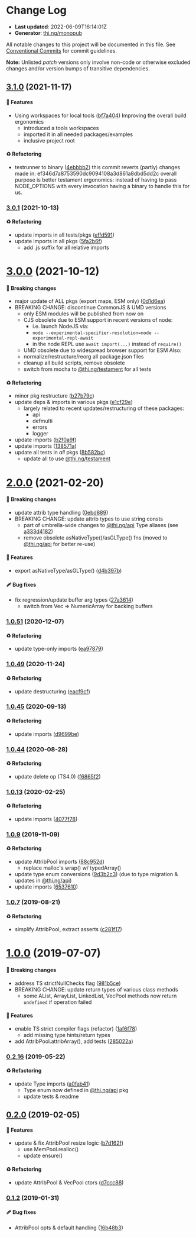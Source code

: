 # Change Log

- **Last updated**: 2022-06-09T16:14:01Z
- **Generator**: [thi.ng/monopub](https://thi.ng/monopub)

All notable changes to this project will be documented in this file.
See [Conventional Commits](https://conventionalcommits.org/) for commit guidelines.

**Note:** Unlisted _patch_ versions only involve non-code or otherwise excluded changes
and/or version bumps of transitive dependencies.

## [3.1.0](https://github.com/thi-ng/umbrella/tree/@thi.ng/vector-pools@3.1.0) (2021-11-17)

#### 🚀 Features

- Using workspaces for local tools ([bf7a404](https://github.com/thi-ng/umbrella/commit/bf7a404))
  Improving the overall build ergonomics
  - introduced a tools workspaces
  - imported it in all needed packages/examples
  - inclusive project root

#### ♻️ Refactoring

- testrunner to binary ([4ebbbb2](https://github.com/thi-ng/umbrella/commit/4ebbbb2))
  this commit reverts (partly) changes made in:
  ef346d7a8753590dc9094108a3d861a8dbd5dd2c
  overall purpose is better testament ergonomics:
  instead of having to pass NODE_OPTIONS with every invocation
  having a binary to handle this for us.

### [3.0.1](https://github.com/thi-ng/umbrella/tree/@thi.ng/vector-pools@3.0.1) (2021-10-13)

#### ♻️ Refactoring

- update imports in all tests/pkgs ([effd591](https://github.com/thi-ng/umbrella/commit/effd591))
- update imports in all pkgs ([5fa2b6f](https://github.com/thi-ng/umbrella/commit/5fa2b6f))
  - add .js suffix for all relative imports

# [3.0.0](https://github.com/thi-ng/umbrella/tree/@thi.ng/vector-pools@3.0.0) (2021-10-12)

#### 🛑 Breaking changes

- major update of ALL pkgs (export maps, ESM only) ([0d1d6ea](https://github.com/thi-ng/umbrella/commit/0d1d6ea))
- BREAKING CHANGE: discontinue CommonJS & UMD versions
  - only ESM modules will be published from now on
  - CJS obsolete due to ESM support in recent versions of node:
    - i.e. launch NodeJS via:
    - `node --experimental-specifier-resolution=node --experimental-repl-await`
    - in the node REPL use `await import(...)` instead of `require()`
  - UMD obsolete due to widespread browser support for ESM
  Also:
  - normalize/restructure/reorg all package.json files
  - cleanup all build scripts, remove obsolete
  - switch from mocha to [@thi.ng/testament](https://github.com/thi-ng/umbrella/tree/main/packages/testament) for all tests

#### ♻️ Refactoring

- minor pkg restructure ([b27b79c](https://github.com/thi-ng/umbrella/commit/b27b79c))
- update deps & imports in various pkgs ([e1cf29e](https://github.com/thi-ng/umbrella/commit/e1cf29e))
  - largely related to recent updates/restructuring of these packages:
    - api
    - defmulti
    - errors
    - logger
- update imports ([b2f0a9f](https://github.com/thi-ng/umbrella/commit/b2f0a9f))
- update imports ([138571a](https://github.com/thi-ng/umbrella/commit/138571a))
- update all tests in _all_ pkgs ([8b582bc](https://github.com/thi-ng/umbrella/commit/8b582bc))
  - update all to use [@thi.ng/testament](https://github.com/thi-ng/umbrella/tree/main/packages/testament)

# [2.0.0](https://github.com/thi-ng/umbrella/tree/@thi.ng/vector-pools@2.0.0) (2021-02-20)

#### 🛑 Breaking changes

- update attrib type handling ([0ebd889](https://github.com/thi-ng/umbrella/commit/0ebd889))
- BREAKING CHANGE: update attrib types to use string consts
  - part of umbrella-wide changes to [@thi.ng/api](https://github.com/thi-ng/umbrella/tree/main/packages/api) Type aliases
    (see [a333d4182](https://github.com/thi-ng/umbrella/commit/a333d4182))
  - remove obsolete asNativeType()/asGLType() fns
    (moved to [@thi.ng/api](https://github.com/thi-ng/umbrella/tree/main/packages/api) for better re-use)

#### 🚀 Features

- export asNativeType/asGLType() ([d4b397b](https://github.com/thi-ng/umbrella/commit/d4b397b))

#### 🩹 Bug fixes

- fix regression/update buffer arg types ([27a3614](https://github.com/thi-ng/umbrella/commit/27a3614))
  - switch from Vec => NumericArray for backing buffers

### [1.0.51](https://github.com/thi-ng/umbrella/tree/@thi.ng/vector-pools@1.0.51) (2020-12-07)

#### ♻️ Refactoring

- update type-only imports ([ea97879](https://github.com/thi-ng/umbrella/commit/ea97879))

### [1.0.49](https://github.com/thi-ng/umbrella/tree/@thi.ng/vector-pools@1.0.49) (2020-11-24)

#### ♻️ Refactoring

- update destructuring ([eacf9cf](https://github.com/thi-ng/umbrella/commit/eacf9cf))

### [1.0.45](https://github.com/thi-ng/umbrella/tree/@thi.ng/vector-pools@1.0.45) (2020-09-13)

#### ♻️ Refactoring

- update imports ([d9699be](https://github.com/thi-ng/umbrella/commit/d9699be))

### [1.0.44](https://github.com/thi-ng/umbrella/tree/@thi.ng/vector-pools@1.0.44) (2020-08-28)

#### ♻️ Refactoring

- update delete op (TS4.0) ([f6865f2](https://github.com/thi-ng/umbrella/commit/f6865f2))

### [1.0.13](https://github.com/thi-ng/umbrella/tree/@thi.ng/vector-pools@1.0.13) (2020-02-25)

#### ♻️ Refactoring

- update imports ([4077f78](https://github.com/thi-ng/umbrella/commit/4077f78))

### [1.0.9](https://github.com/thi-ng/umbrella/tree/@thi.ng/vector-pools@1.0.9) (2019-11-09)

#### ♻️ Refactoring

- update AttribPool imports ([88c952d](https://github.com/thi-ng/umbrella/commit/88c952d))
  - replace malloc's wrap() w/ typedArray()
- update type enum conversions ([9d3b2c3](https://github.com/thi-ng/umbrella/commit/9d3b2c3))
  (due to type migration & updates in [@thi.ng/api](https://github.com/thi-ng/umbrella/tree/main/packages/api))
- update imports ([6537610](https://github.com/thi-ng/umbrella/commit/6537610))

### [1.0.7](https://github.com/thi-ng/umbrella/tree/@thi.ng/vector-pools@1.0.7) (2019-08-21)

#### ♻️ Refactoring

- simplify AttribPool, extract asserts ([c281f17](https://github.com/thi-ng/umbrella/commit/c281f17))

# [1.0.0](https://github.com/thi-ng/umbrella/tree/@thi.ng/vector-pools@1.0.0) (2019-07-07)

#### 🛑 Breaking changes

- address TS strictNullChecks flag ([981b5ce](https://github.com/thi-ng/umbrella/commit/981b5ce))
- BREAKING CHANGE: update return types of various class methods
  - some AList, ArrayList, LinkedList, VecPool methods now return
    `undefined` if operation failed

#### 🚀 Features

- enable TS strict compiler flags (refactor) ([1af6f78](https://github.com/thi-ng/umbrella/commit/1af6f78))
  - add missing type hints/return types
- add AttribPool.attribArray(), add tests ([285022a](https://github.com/thi-ng/umbrella/commit/285022a))

### [0.2.16](https://github.com/thi-ng/umbrella/tree/@thi.ng/vector-pools@0.2.16) (2019-05-22)

#### ♻️ Refactoring

- update Type imports ([a0fab41](https://github.com/thi-ng/umbrella/commit/a0fab41))
  - Type enum now defined in [@thi.ng/api](https://github.com/thi-ng/umbrella/tree/main/packages/api) pkg
  - update tests & readme

## [0.2.0](https://github.com/thi-ng/umbrella/tree/@thi.ng/vector-pools@0.2.0) (2019-02-05)

#### 🚀 Features

- update & fix AttribPool resize logic ([b7d162f](https://github.com/thi-ng/umbrella/commit/b7d162f))
  - use MemPool.realloc()
  - update ensure()

#### ♻️ Refactoring

- update AttribPool & VecPool ctors ([d7ccc88](https://github.com/thi-ng/umbrella/commit/d7ccc88))

### [0.1.2](https://github.com/thi-ng/umbrella/tree/@thi.ng/vector-pools@0.1.2) (2019-01-31)

#### 🩹 Bug fixes

- AttribPool opts & default handling ([16b48b3](https://github.com/thi-ng/umbrella/commit/16b48b3))
